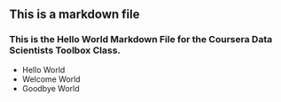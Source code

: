 ## This is a markdown file
### This is the Hello World Markdown File for the Coursera Data Scientists Toolbox Class.
* Hello World
* Welcome World
* Goodbye World
